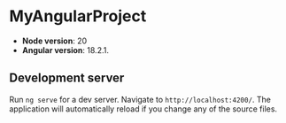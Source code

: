 # MyAngularProject

- **Node version**: 20 
- **Angular version**: 18.2.1.


## Development server

Run `ng serve` for a dev server. Navigate to `http://localhost:4200/`. The application will automatically reload if you change any of the source files.


